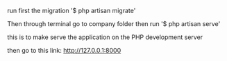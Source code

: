
run first the migration
'$ php artisan migrate'

Then through terminal go to company folder then run 
'$ php artisan serve'

this is to make serve the application on the PHP development server

then go to this link:
http://127.0.0.1:8000

